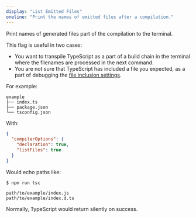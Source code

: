 ```yaml
---
display: "List Emitted Files"
oneline: "Print the names of emitted files after a compilation."
---
```


<span class='definition'>Print names of generated files part of the compilation</span> to the terminal.

This flag is useful in two cases:

- You want to transpile TypeScript as a part of a build chain in the terminal where the <span class='important'>filenames are processed in the next command</span>.
- You are <span class='definition'>not sure that TypeScript has included a file you expected</span>, as a part of debugging the [file inclusion settings](#Project_Files_0).

For example:

```
example
├── index.ts
├── package.json
└── tsconfig.json
```

With:

```json tsconfig
{
  "compilerOptions": {
    "declaration": true,
    "listFiles": true
  }
}
```

Would echo paths like:

```
$ npm run tsc

path/to/example/index.js
path/to/example/index.d.ts
```

Normally, TypeScript would return silently on success.
